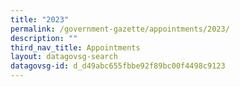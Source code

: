 ```yaml
---
title: "2023"
permalink: /government-gazette/appointments/2023/
description: ""
third_nav_title: Appointments
layout: datagovsg-search
datagovsg-id: d_d49abc655fbbe92f89bc00f4498c9123
---
```

